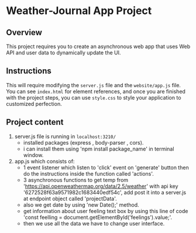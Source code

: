 # Weather-Journal App Project

## Overview
This project requires you to create an asynchronous web app that uses Web API and user data to dynamically update the UI. 

## Instructions
This will require modifying the `server.js` file and the `website/app.js` file. You can see `index.html` for element references, and once you are finished with the project steps, you can use `style.css` to style your application to customized perfection.


## Project content
1. server.js file is running in `localhost:3210/`
    - installed packages (express , body-parser , cors).
    - i can install them using 'npm install package_name' in terminal window.
2. app.js which consists of:
    - 1 event listener which listen to 'click' event on 'generate' button then do the instructions inside the function called 'actions'.
    - 3 asynchronous functions to get temp from 'https://api.openweathermap.org/data/2.5/weather' with api key '6272528f63a9571982c1683440edf54c', add post it into a server.js at endpoint object called 'projectData'.
    - also we get date by using 'new Date();' method.
    - get information about user feeling text box by using this line of code 
    'const feelling = document.getElementById('feelings').value;'.
    - then we use all the data we have to change user interface.
